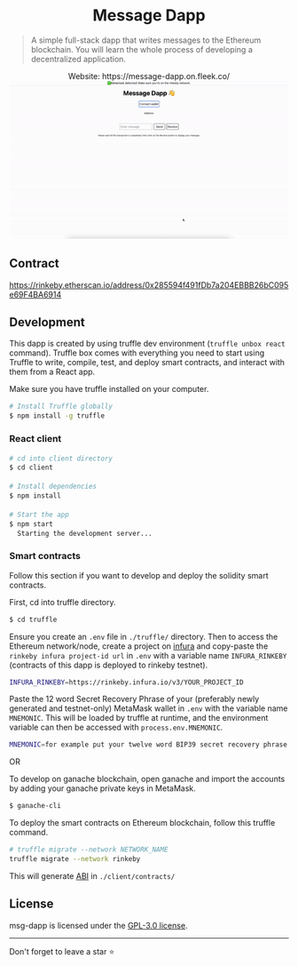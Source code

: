 <h1 align="center">Message Dapp</h1>

> A simple full-stack dapp that writes messages to the Ethereum blockchain. You will learn the whole process of developing a decentralized application.

<div align="center">
  Website: https://message-dapp.on.fleek.co/
</div>

<div align="center">
  <img src="https://github.com/akhileshthite/msg-dapp/blob/main/demo.gif" />
</div>

## Contract
  https://rinkeby.etherscan.io/address/0x285594f491fDb7a204EBBB26bC095e69F4BA6914

## Development

This dapp is created by using truffle dev environment (`truffle unbox react` command). Truffle box comes with everything you need to start using Truffle to write, compile, test, and deploy smart contracts, and interact with them from a React app.

Make sure you have truffle installed on your computer.
```sh
# Install Truffle globally
$ npm install -g truffle
```

### React client

```sh
# cd into client directory
$ cd client

# Install dependencies
$ npm install

# Start the app
$ npm start
  Starting the development server...
```

### Smart contracts
Follow this section if you want to develop and deploy the solidity smart contracts.

First, cd into truffle directory.
```sh
$ cd truffle
```

Ensure you create an `.env` file in `./truffle/` directory. Then to access the Ethereum network/node, create a project on [infura](https://infura.io/) and copy-paste the `rinkeby infura project-id url` in `.env` with a variable name `INFURA_RINKEBY` (contracts of this dapp is deployed to rinkeby testnet).
```sh
INFURA_RINKEBY=https://rinkeby.infura.io/v3/YOUR_PROJECT_ID
```

Paste the 12 word Secret Recovery Phrase of your (preferably newly generated and testnet-only) MetaMask wallet in `.env` with the variable name `MNEMONIC`. This will be loaded by truffle at runtime, and the environment variable can then be accessed with `process.env.MNEMONIC`.

```sh
MNEMONIC=for example put your twelve word BIP39 secret recovery phrase here
```

OR

To develop on ganache blockchain, open ganache and import the accounts by adding your ganache private keys in MetaMask.

```sh
$ ganache-cli
```

To deploy the smart contracts on Ethereum blockchain, follow this truffle command.

```sh
# truffle migrate --network NETWORK_NAME
truffle migrate --network rinkeby
```

This will generate [ABI](https://docs.soliditylang.org/en/v0.8.13/abi-spec.html#:~:text=The%20Contract%20Application%20Binary%20Interface,as%20described%20in%20this%20specification.) in `./client/contracts/`


## License
msg-dapp is licensed under the [GPL-3.0 license](https://github.com/akhileshthite/msg-dapp/blob/main/LICENSE).

<hr>
Don't forget to leave a star ⭐️
